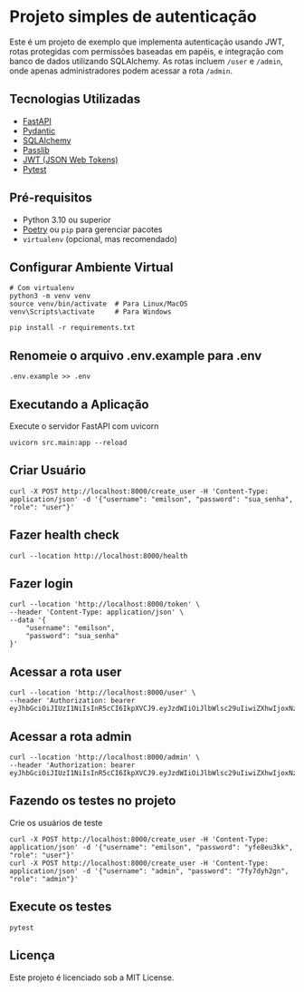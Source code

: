 # Projeto simples de autenticação

Este é um projeto de exemplo que implementa autenticação usando JWT, rotas protegidas com permissões baseadas em papéis, e integração com banco de dados utilizando SQLAlchemy. As rotas incluem `/user` e `/admin`, onde apenas administradores podem acessar a rota `/admin`.

## Tecnologias Utilizadas

- [FastAPI](https://fastapi.tiangolo.com/)
- [Pydantic](https://pydantic-docs.helpmanual.io/)
- [SQLAlchemy](https://www.sqlalchemy.org/)
- [Passlib](https://passlib.readthedocs.io/en/stable/)
- [JWT (JSON Web Tokens)](https://jwt.io/)
- [Pytest](https://docs.pytest.org/en/stable/)

## Pré-requisitos

- Python 3.10 ou superior
- [Poetry](https://python-poetry.org/) ou `pip` para gerenciar pacotes
- `virtualenv` (opcional, mas recomendado)

## Configurar Ambiente Virtual

```
# Com virtualenv
python3 -m venv venv
source venv/bin/activate  # Para Linux/MacOS
venv\Scripts\activate     # Para Windows

pip install -r requirements.txt

```

## Renomeie o arquivo .env.example para .env

```
.env.example >> .env
```

## Executando a Aplicação
Execute o servidor FastAPI com uvicorn

```
uvicorn src.main:app --reload
```

## Criar Usuário

``` 
curl -X POST http://localhost:8000/create_user -H 'Content-Type: application/json' -d '{"username": "emilson", "password": "sua_senha", "role": "user"}'
```

## Fazer health check
```
curl --location http://localhost:8000/health
```

##  Fazer login
```
curl --location 'http://localhost:8000/token' \
--header 'Content-Type: application/json' \
--data '{
    "username": "emilson",
    "password": "sua_senha"
}'
```

## Acessar a rota user
```
curl --location 'http://localhost:8000/user' \
--header 'Authorization: bearer eyJhbGciOiJIUzI1NiIsInR5cCI6IkpXVCJ9.eyJzdWIiOiJlbWlsc29uIiwiZXhwIjoxNzI4MDYyNzM3fQ.tVrjvE5Wrf62RccHNsRaBKOP7UkDUt71CAppVu7dpOo'
```

## Acessar a rota admin
```
curl --location 'http://localhost:8000/admin' \
--header 'Authorization: bearer eyJhbGciOiJIUzI1NiIsInR5cCI6IkpXVCJ9.eyJzdWIiOiJlbWlsc29uIiwiZXhwIjoxNzI4MDYyNzM3fQ.tVrjvE5Wrf62RccHNsRaBKOP7UkDUt71CAppVu7dpOo'
```

## Fazendo os testes no projeto

Crie os usuários de teste

```
curl -X POST http://localhost:8000/create_user -H 'Content-Type: application/json' -d '{"username": "emilson", "password": "yfe8eu3kk", "role": "user"}'
curl -X POST http://localhost:8000/create_user -H 'Content-Type: application/json' -d '{"username": "admin", "password": "7fy7dyh2gn", "role": "admin"}'
```

## Execute os testes

```
pytest
```








## Licença
Este projeto é licenciado sob a MIT License.